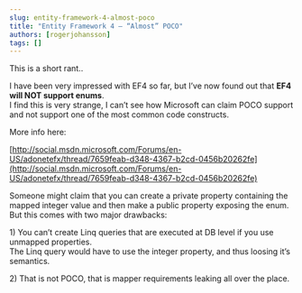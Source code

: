 ```yaml
---
slug: entity-framework-4-almost-poco
title: "Entity Framework 4 – “Almost” POCO"
authors: [rogerjohansson]
tags: []
---
```

This is a short rant..

<!-- truncate -->

I have been very impressed with EF4 so far, but I’ve now found out that **EF4 will NOT support enums**.  
I find this is very strange, I can’t see how Microsoft can claim POCO support and not support one of the most common code constructs.

More info here:

[http://social.msdn.microsoft.com/Forums/en-US/adonetefx/thread/7659feab-d348-4367-b2cd-0456b20262fe](http://social.msdn.microsoft.com/Forums/en-US/adonetefx/thread/7659feab-d348-4367-b2cd-0456b20262fe)

Someone might claim that you can create a private property containing the mapped integer value and then make a public property exposing the enum.  
But this comes with two major drawbacks:

1\) You can’t create Linq queries that are executed at DB level if you use unmapped properties.  
The Linq query would have to use the integer property, and thus loosing it’s semantics.

2\) That is not POCO, that is mapper requirements leaking all over the place.
